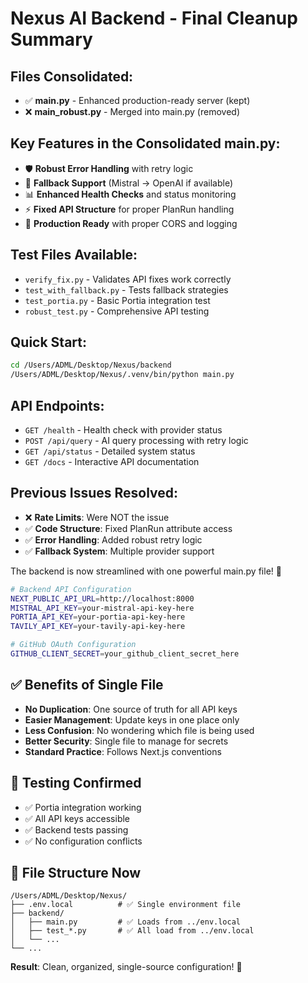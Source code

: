 # Nexus AI Backend - Final Cleanup Summary

## Files Consolidated:

- ✅ **main.py** - Enhanced production-ready server (kept)
- ❌ **main_robust.py** - Merged into main.py (removed)

## Key Features in the Consolidated main.py:

- 🛡️ **Robust Error Handling** with retry logic
- 🔄 **Fallback Support** (Mistral → OpenAI if available)
- 📊 **Enhanced Health Checks** and status monitoring
- ⚡ **Fixed API Structure** for proper PlanRun handling
- 🚀 **Production Ready** with proper CORS and logging

## Test Files Available:

- `verify_fix.py` - Validates API fixes work correctly
- `test_with_fallback.py` - Tests fallback strategies
- `test_portia.py` - Basic Portia integration test
- `robust_test.py` - Comprehensive API testing

## Quick Start:

```bash
cd /Users/ADML/Desktop/Nexus/backend
/Users/ADML/Desktop/Nexus/.venv/bin/python main.py
```

## API Endpoints:

- `GET /health` - Health check with provider status
- `POST /api/query` - AI query processing with retry logic
- `GET /api/status` - Detailed system status
- `GET /docs` - Interactive API documentation

## Previous Issues Resolved:

- ❌ **Rate Limits**: Were NOT the issue
- ✅ **Code Structure**: Fixed PlanRun attribute access
- ✅ **Error Handling**: Added robust retry logic
- ✅ **Fallback System**: Multiple provider support

The backend is now streamlined with one powerful main.py file! 🚀

```bash
# Backend API Configuration
NEXT_PUBLIC_API_URL=http://localhost:8000
MISTRAL_API_KEY=your-mistral-api-key-here
PORTIA_API_KEY=your-portia-api-key-here
TAVILY_API_KEY=your-tavily-api-key-here

# GitHub OAuth Configuration
GITHUB_CLIENT_SECRET=your_github_client_secret_here
```

## ✅ **Benefits of Single File**

- **No Duplication**: One source of truth for all API keys
- **Easier Management**: Update keys in one place only
- **Less Confusion**: No wondering which file is being used
- **Better Security**: Single file to manage for secrets
- **Standard Practice**: Follows Next.js conventions

## 🧪 **Testing Confirmed**

- ✅ Portia integration working
- ✅ All API keys accessible
- ✅ Backend tests passing
- ✅ No configuration conflicts

## 📁 **File Structure Now**

```
/Users/ADML/Desktop/Nexus/
├── .env.local          # ✅ Single environment file
├── backend/
│   ├── main.py         # ✅ Loads from ../env.local
│   ├── test_*.py       # ✅ All load from ../env.local
│   └── ...
└── ...
```

**Result**: Clean, organized, single-source configuration! 🎉

